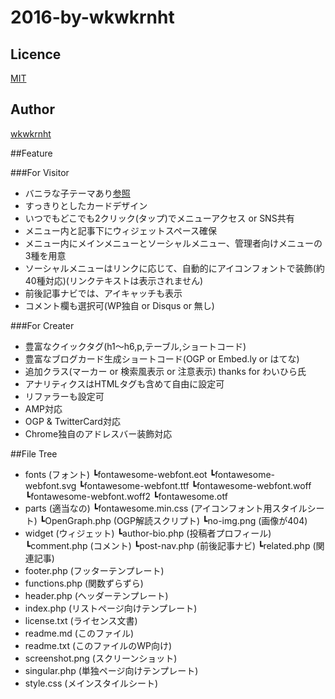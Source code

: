 2016-by-wkwkrnht
====

## Licence

[MIT](https://github.com/wkwkrnht/2016-by-wkwkrnht/license.txt)

## Author

[wkwkrnht](https://github.com/wkwkrnht)

##Feature

###For Visitor

* バニラな子テーマあり[参照](https://github.com/wkwkrnht/2016-by-wkwkrnht-child/)
* すっきりとしたカードデザイン
* いつでもどこでも2クリック(タップ)でメニューアクセス or SNS共有
* メニュー内と記事下にウィジェットスペース確保
* メニュー内にメインメニューとソーシャルメニュー、管理者向けメニューの3種を用意
* ソーシャルメニューはリンクに応じて、自動的にアイコンフォントで装飾(約40種対応)(リンクテキストは表示されません)
* 前後記事ナビでは、アイキャッチも表示
* コメント欄も選択可(WP独自 or Disqus or 無し)

###For Creater

* 豊富なクイックタグ(h1～h6,p,テーブル,ショートコード)
* 豊富なブログカード生成ショートコード(OGP or Embed.ly or はてな)
* 追加クラス(マーカー or 検索風表示 or 注意表示) thanks for わいひら氏
* アナリティクスはHTMLタグも含めて自由に設定可
* リファラーも設定可
* AMP対応
* OGP & TwitterCard対応
* Chrome独自のアドレスバー装飾対応

##File Tree

* fonts (フォント)
    ┗fontawesome-webfont.eot
    ┗fontawesome-webfont.svg
    ┗fontawesome-webfont.ttf
    ┗fontawesome-webfont.woff
    ┗fontawesome-webfont.woff2
    ┗fontawesome.otf
* parts (適当なの)
    ┗fontawesome.min.css (アイコンフォント用スタイルシート)
    ┗OpenGraph.php (OGP解読スクリプト)
    ┗no-img.png (画像が404)
* widget (ウィジェット)
    ┗author-bio.php (投稿者プロフィール)
    ┗comment.php (コメント)
    ┗post-nav.php (前後記事ナビ)
    ┗related.php (関連記事)
* footer.php (フッターテンプレート)
* functions.php (関数ずらずら)
* header.php (ヘッダーテンプレート)
* index.php (リストページ向けテンプレート)
* license.txt (ライセンス文書)
* readme.md (このファイル)
* readme.txt (このファイルのWP向け)
* screenshot.png (スクリーンショット)
* singular.php (単独ページ向けテンプレート)
* style.css (メインスタイルシート)
